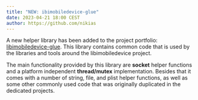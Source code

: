 ```yaml
---
title: "NEW: ibimobiledevice-glue"
date: 2023-04-21 18:00 CEST
author: https://github.com/nikias
---
```

A new helper library has been added to the project portfolio: [libimobiledevice-glue](/#download-libimobiledevice-glue).
This library contains common code that is used by the libraries and tools around the libimobiledevice project.
<!-- excerpt -->
The main functionality provided by this library are **socket** helper
functions and a platform independent **thread/mutex** implementation.
Besides that it comes with a number of string, file, and plist helper
functions, as well as some other commonly used code that was originally
duplicated in the dedicated projects.
